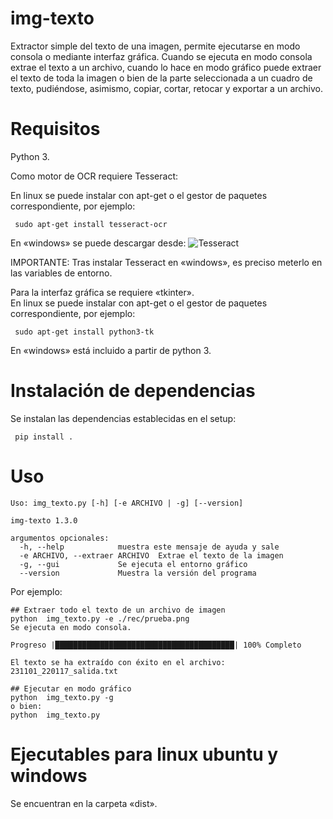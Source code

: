 # img-texto
Extractor simple del texto de una imagen, permite ejecutarse en modo consola o mediante interfaz gráfica. Cuando se ejecuta en modo consola extrae el texto a un archivo, cuando lo hace en modo gráfico puede extraer el texto de toda la imagen o bien de la parte seleccionada a un cuadro de texto, pudiéndose, asimismo, copiar, cortar, retocar y exportar a un archivo.

# Requisitos
 Python 3.

 Como motor de OCR requiere Tesseract:
 
  En linux se puede instalar con apt-get o el gestor de paquetes correspondiente, por ejemplo:
```
 sudo apt-get install tesseract-ocr
 ```
En «windows» se puede descargar desde:
 ![Tesseract](https://github.com/UB-Mannheim/tesseract/wiki)

 IMPORTANTE: Tras instalar Tesseract en «windows», es preciso meterlo en las variables de entorno.

 
 Para la interfaz gráfica se requiere «tkinter».    
 En linux se puede instalar con apt-get o el gestor de paquetes correspondiente, por ejemplo:
```
 sudo apt-get install python3-tk
 ```
En «windows» está incluido a partir de python 3.

# Instalación de dependencias
Se instalan las dependencias establecidas en el setup:
```
 pip install .    
```
# Uso
```
Uso: img_texto.py [-h] [-e ARCHIVO | -g] [--version]

img-texto 1.3.0

argumentos opcionales:
  -h, --help            muestra este mensaje de ayuda y sale
  -e ARCHIVO, --extraer ARCHIVO  Extrae el texto de la imagen
  -g, --gui             Se ejecuta el entorno gráfico
  --version             Muestra la versión del programa

```
Por ejemplo:
```
## Extraer todo el texto de un archivo de imagen
python  img_texto.py -e ./rec/prueba.png
Se ejecuta en modo consola. 

Progreso |████████████████████████████████████████| 100% Completo

El texto se ha extraído con éxito en el archivo: 231101_220117_salida.txt
```

```
## Ejecutar en modo gráfico
python  img_texto.py -g
o bien:
python  img_texto.py 
```

# Ejecutables para linux ubuntu y windows

Se encuentran en la carpeta «dist».
